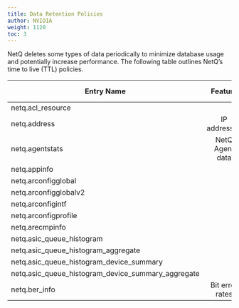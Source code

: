 ```yaml
---
title: Data Retention Policies
author: NVIDIA
weight: 1120
toc: 3
---
```


NetQ deletes some types of data periodically to minimize database usage and potentially increase performance. The following table outlines NetQ’s time to live (TTL) policies.

| Entry Name | Feature | TTL (days) |
| ------------- | :---: | :---: |
|netq.acl_resource |  | 40 |
|netq.address | IP addresses | 40 |
|netq.agentstats | NetQ Agent data | 40 |
|netq.appinfo | 
|netq.arconfigglobal |
|netq.arconfigglobalv2 |
|netq.arconfigintf |
|netq.arconfigprofile |
|netq.arecmpinfo |
|netq.asic_queue_histogram |
|netq.asic_queue_histogram_aggregate |
|netq.asic_queue_histogram_device_summary |
|netq.asic_queue_histogram_device_summary_aggregate |
|netq.ber_info | Bit error rates | 40 |